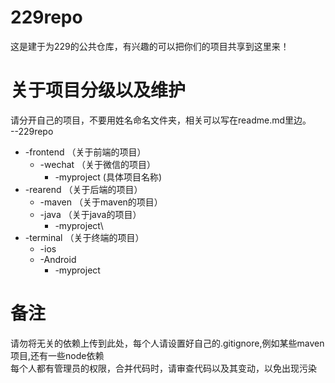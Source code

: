 # 229repo
这是建于为229的公共仓库，有兴趣的可以把你们的项目共享到这里来！
# 关于项目分级以及维护
请分开自己的项目，不要用姓名命名文件夹，相关可以写在readme.md里边。
\
--229repo
  * -frontend （关于前端的项目）
    * -wechat （关于微信的项目）
      * -myproject (具体项目名称)
  * -rearend  （关于后端的项目）
    * -maven  （关于maven的项目）
    * -java   （关于java的项目）
      * -myproject\
  * -terminal （关于终端的项目）
    * -ios
    * -Android
      * -myproject
# 备注
请勿将无关的依赖上传到此处，每个人请设置好自己的.gitignore,例如某些maven项目,还有一些node依赖\
每个人都有管理员的权限，合并代码时，请审查代码以及其变动，以免出现污染
